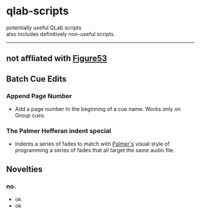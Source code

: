 # qlab-scripts
potentially useful QLab scripts  
also includes definitively non-useful scripts.

---
not affliated with [Figure53](https://figure53.com/)  
---   

## Batch Cue Edits

### Append Page Number  
- Add a page number to the beginning of a cue name. Works only on Group cues.

### The Palmer Hefferan indent special  
- Indents a series of fades to match with [Palmer's](https://www.palmerhefferan.com/) visual style of programming a series of fades that all target the same audio file.  

## Novelties  

### no.
- ok
- ok
